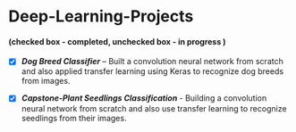 # Deep-Learning-Projects
#### (checked box - completed, unchecked box - in progress ) 

- [X] **_Dog Breed Classifier_** – Built a convolution neural network from scratch and also applied transfer learning using Keras to recognize dog breeds from images. 
- [X] **_Capstone-Plant Seedlings Classification_** -  Building a convolution neural network from scratch and also use transfer learning to recognize seedlings from their images.

